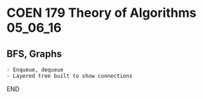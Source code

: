 # COEN 179 Theory of Algorithms 05_06_16

## BFS, Graphs

    - Enqueue, dequeue
    - Layered tree built to show connections

END
